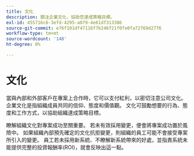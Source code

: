 ```yaml
---
title: 文化
description: 關注企業文化，協助您達成策略目標。
exl-id: 455716c6-3efd-4295-a079-4e61df313386
source-git-commit: e76f101df47116f7b246f21f0fe0fa72769d2776
workflow-type: tm+mt
source-wordcount: '148'
ht-degree: 0%

---
```


# 文化

當與內部和外部客戶在專案上合作時，它可以支付紅利，以密切注意公司文化。 企業文化是指組織成員共同的信仰、態度和價值觀。 文化可鼓勵想要的行為、態度和工作方式，以協助組織達成策略目標。

瞭解組織文化對專案成功至關重要。 若未有效採用變更，便會將專案成功置於風險中。 如果組織內部預先確定的文化抗拒變更，則組織的員工可能不會接受專案所引入的變更。 員工若未採用新系統、不瞭解新系統帶來的好處，並指責系統未能提供完整的投資報酬率(ROI)，就會反映出這一點。
